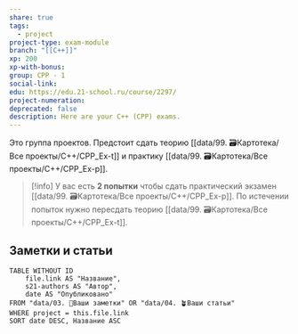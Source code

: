 ```yaml
---
share: true
tags:
  - project
project-type: exam-module
branch: "[[C++]]"
xp: 200
xp-with-bonus: 
group: CPP - 1
social-link: 
edu: https://edu.21-school.ru/course/2297/
project-numeration: 
deprecated: false
description: Here are your C++ (CPP) exams.
---
```


Это группа проектов. Предстоит сдать теорию [[data/99. 🗃️Картотека/Все проекты/C++/CPP_Ex-t]] и практику [[data/99. 🗃️Картотека/Все проекты/C++/CPP_Ex-p]].

> [!info] 
> У вас есть **2 попытки** чтобы сдать практический экзамен [[data/99. 🗃️Картотека/Все проекты/C++/CPP_Ex-p]]. По истечении попыток нужно пересдать теорию [[data/99. 🗃️Картотека/Все проекты/C++/CPP_Ex-t]].

## Заметки и статьи
```dataview
TABLE WITHOUT ID
    file.link AS "Название",
    s21-authors AS "Автор",
    date AS "Опубликовано"
FROM "data/03. 🌱Ваши заметки" OR "data/04. 🪴Ваши статьи"
WHERE project = this.file.link
SORT date DESC, Название ASC
```
